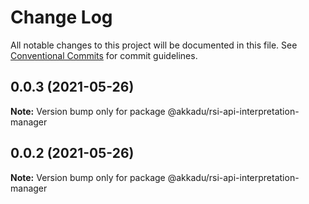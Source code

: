 # Change Log

All notable changes to this project will be documented in this file.
See [Conventional Commits](https://conventionalcommits.org) for commit guidelines.

## 0.0.3 (2021-05-26)

**Note:** Version bump only for package @akkadu/rsi-api-interpretation-manager





## 0.0.2 (2021-05-26)

**Note:** Version bump only for package @akkadu/rsi-api-interpretation-manager
